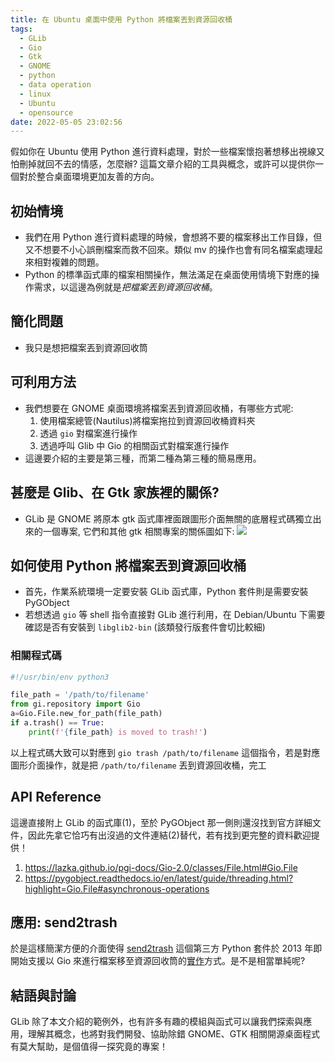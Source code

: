 ```yaml
---
title: 在 Ubuntu 桌面中使用 Python 將檔案丟到資源回收桶
tags:
  - GLib
  - Gio
  - Gtk
  - GNOME
  - python
  - data operation
  - linux
  - Ubuntu
  - opensource
date: 2022-05-05 23:02:56
---
```



假如你在 Ubuntu 使用 Python 進行資料處理，對於一些檔案懷抱著想移出視線又怕刪掉就回不去的情感，怎麼辦? 這篇文章介紹的工具與概念，或許可以提供你一個對於整合桌面環境更加友善的方向。

<!--more-->

## 初始情境
- 我們在用 Python 進行資料處理的時候，會想將不要的檔案移出工作目錄，但又不想要不小心誤刪檔案而救不回來。類似 mv 的操作也會有同名檔案處理起來相對複雜的問題。
- Python 的標準函式庫的檔案相關操作，無法滿足在桌面使用情境下對應的操作需求，以這邊為例就是*把檔案丟到資源回收桶*。

## 簡化問題
- 我只是想把檔案丟到資源回收筒

## 可利用方法
- 我們想要在 GNOME 桌面環境將檔案丟到資源回收桶，有哪些方式呢:
    1. 使用檔案總管(Nautilus)將檔案拖拉到資源回收桶資料夾
    2. 透過 `gio` 對檔案進行操作
    3. 透過呼叫 Glib 中 Gio 的相關函式對檔案進行操作
- 這邊要介紹的主要是第三種，而第二種為第三種的簡易應用。

## 甚麼是 Glib、在 Gtk 家族裡的關係?
- GLib 是 GNOME 將原本 gtk 函式庫裡面跟圖形介面無關的底層程式碼獨立出來的一個專案, 它們和其他 gtk 相關專案的關係圖如下:
![](https://upload.wikimedia.org/wikipedia/commons/thumb/a/ab/GTK%2B_software_architecture.svg/2560px-GTK%2B_software_architecture.svg.png)


## 如何使用 Python 將檔案丟到資源回收桶
- 首先，作業系統環境一定要安裝 GLib 函式庫，Python 套件則是需要安裝 PyGObject
- 若想透過 `gio` 等 shell 指令直接對 GLib 進行利用，在 Debian/Ubuntu 下需要確認是否有安裝到 `libglib2-bin` (該類發行版套件會切比較細)

### 相關程式碼
```python
#!/usr/bin/env python3

file_path = '/path/to/filename'
from gi.repository import Gio
a=Gio.File.new_for_path(file_path)
if a.trash() == True:
    print(f'{file_path} is moved to trash!')
```

以上程式碼大致可以對應到 `gio trash /path/to/filename` 這個指令，若是對應圖形介面操作，就是把 `/path/to/filename` 丟到資源回收桶，完工

## API Reference
這邊直接附上 GLib 的函式庫(1)，至於 PyGObject 那一側則還沒找到官方詳細文件，因此先拿它恰巧有出沒過的文件連結(2)替代，若有找到更完整的資料歡迎提供！
1. <https://lazka.github.io/pgi-docs/Gio-2.0/classes/File.html#Gio.File>
2. <https://pygobject.readthedocs.io/en/latest/guide/threading.html?highlight=Gio.File#asynchronous-operations>

## 應用: send2trash
於是這樣簡潔方便的介面使得 [send2trash](https://github.com/arsenetar/send2trash/) 這個第三方 Python 套件於 2013 年即開始支援以 Gio 來進行檔案移至資源回收筒的[實作](https://github.com/arsenetar/send2trash/blob/master/send2trash/plat_gio.py)方式。是不是相當單純呢?

## 結語與討論
GLib 除了本文介紹的範例外，也有許多有趣的模組與函式可以讓我們探索與應用，理解其概念，也將對我們開發、協助除錯 GNOME、GTK 相關開源桌面程式有莫大幫助，是個值得一探究竟的專案！
